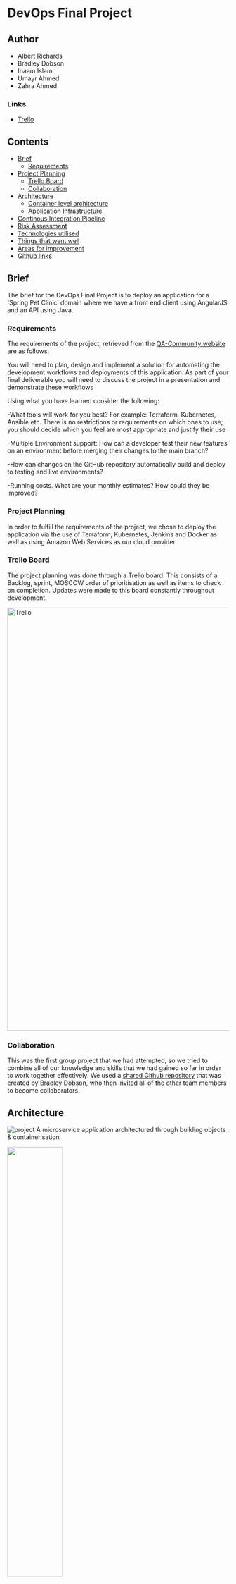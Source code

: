 # DevOps Final Project

## Author
- Albert Richards
- Bradley Dobson
- Inaam Islam
- Umayr Ahmed
- Zahra Ahmed

### Links
- [Trello](https://trello.com/b/Puwzu6nB/final-project)

## Contents
- [Brief](#brief)
    - [Requirements](#reqs)
- [Project Planning](#building)
    - [Trello Board](#planning)
    - [Collaboration](#services)
- [Architecture](#arch)
    - [Container level architecture](#cla)
    - [Application Infrastructure](#appinf)
- [Continous Integration Pipeline ](#ci)
- [Risk Assessment](#risks)
- [Technologies utilised](#tech)
- [Things that went well](#suc)
- [Areas for improvement ](#improve)
- [Github links](#gitlink)

<a name="brief"></a>
## Brief

The brief for the DevOps Final Project is to deploy an application for a 'Spring Pet Clinic’ domain where we have a front end client using AngularJS and an API using Java.

<a name="reqs"></a>
### Requirements 

The requirements of the project, retrieved from the [QA-Community website](https://qa-community.co.uk/~/_/projects/final--devops) are as follows:

You will need to plan, design and implement a solution for automating the development workflows and deployments of this application. As part of your final deliverable you will need to discuss the project in a presentation and demonstrate these workflows

Using what you have learned consider the following:

-What tools will work for you best? For example: Terraform, Kubernetes, Ansible etc. There is no restrictions or requirements on which ones to use; you should decide which you feel are most appropriate and justify their use

-Multiple Environment support: How can a developer test their new features on an environment before merging their changes to the main branch?

-How can changes on the GitHub repository automatically build and deploy to testing and live environments?

-Running costs. What are your monthly estimates? How could they be improved?

<a name="building"></a>
### Project Planning
In order to fulfill the requirements of the project, we chose to deploy the application via the use of Terraform, Kubernetes, Jenkins and Docker as well as using Amazon Web Services as our cloud provider

<a name="planning"></a>
### Trello Board

The project planning was done through a Trello board. This consists of a Backlog, sprint, MOSCOW order of prioritisation as well as items to check on completion. Updates were made to this board constantly throughout development. 

<img width="960" alt="Trello" src="https://user-images.githubusercontent.com/84901993/128853141-0da1eb48-14b7-4497-91bf-ff4c2681003a.PNG">



<a name="services"></a>
### Collaboration

This was the first group project that we had attempted, so we tried to combine all of our knowledge and skills that we had gained so far in order to work together effectively. We used a [shared Github repository](https://github.com/BluDobson/project-3) that was created by Bradley Dobson, who then invited all of the other team members to become collaborators.

<a name="arch"></a>
## Architecture

![project](https://user-images.githubusercontent.com/84901993/128856042-b2d79c13-e9f6-4b02-bff1-86f103de27de.png)
A microservice application architectured through building objects & containerisation 

<img src="/documentation/userservice1.png" alt="" width="50%" height="50%"/>

This is an updated version. The applications connect on different ports for each of the 4 services, 5001, 5002, and 5003 respectivley.
<img src="/documentation/userservice2.png" alt="" width="50%" height="50%"/>


<a name="cla"></a>
### Container level architecture
The container level architecture was designed as below:

<img src="/documentation/services.png" alt="" width="100%" height="100%"/>


<a name="appinf"></a>
### Application Infrastructure

<img src="/documentation/appinfrastructure.png" alt="" width="100%" height="100%"/>


<a name="ci"></a>
## Continous Integration Pipeline 

This is my final version for my CI pipeline. My cluster was confirgured with two nodes. Ansible and Jenins were installed in separate Virtual machines. A MySQL GCP instance was used for the Database. The pipeline allowed for a lean and agile approach to implementing the application. 


The jenkinsfile shows a 5 step process that would allow for the testing, installation, configuration and deployment of the app. 

<img src="/documentation/cipipeline.png" alt="" width="100%" height="100%"/>

<a name=risks></a>
## Risk Assessment

I considered a number of risks that could take place in the development and use of the application 

<img src="/documentation/riskassessment.png" alt="" width="100%" height="100%"/>

<a name="tech"></a>
## Technologies Utilised

* VCS: GitHub\
* Project Tracking: Trello\
* Programming language: Python\
* Framework: Flask\
* Deployment: Gunicorn\
* Database: GCP SQL Server\
* CI Server: Jenkins\
* Test Reporting: Pytest, unittest.mock\
* Live Environment: GCP\
* Containerization: Docker\
* Configuration Management: Ansible\
* Orchestration: Docker-compose\
* Reverse proxy: Nginx\




<a name="suc"></a>
## Things that went well 

A number of things went well for me on this project:

* Microservice Apllication
    - I was able to develop the applicationa and containerise using Docker
    - I was able to deploy this as part of a swarm using Docker Compose
* Jenkins
    - I was able to build, test, deploy and configure using Jenkins
    - rolling updates were possible through webhooks and CI/CD
* Linux
    - User Administration
    - Sudoers 
    - SSH




<a name="improve"></a>
## Areas for improvement:

* NGINX -load balancer -This would have been useful but not entirley required as the Docker Swarm is able to load balance and so I decided to use NGINX as a reverse proxy only. 

* Implementing the use of JSON to increase data parsing speed, and also as part of sending data between services. 

<a name="gitlink"></a>
## Github Links
- [Albert Richards](https://github.com/Albert-Richards)
- [Bradley Dobson](https://github.com/BluDobson)
- [Inaam Islam](https://github.com/InaamIslam)
- [Umayr Ahmed](https://github.com/Umayr12)
- [Zahra Ahmed](https://github.com/ZahraAhmed1)
